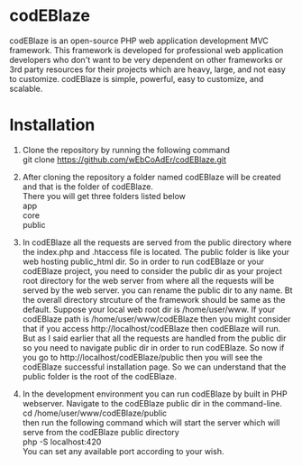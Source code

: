 # codEBlaze
codEBlaze is an open-source PHP web application development MVC framework. This framework is developed for professional web application developers who don't want to be very dependent on other frameworks or 3rd party resources for their projects which are heavy, large, and not easy to customize. codEBlaze is simple, powerful, easy to customize, and scalable. 

# Installation
1) Clone the repository by running the following command<br/>
git clone https://github.com/wEbCoAdEr/codEBlaze.git<br/>

2) After cloning the repository a folder named codEBlaze will be created and that is the folder of codEBlaze.<br/>
There you will get three folders listed below<br/>
app <br/>
core<br/>
public<br/>

3) In codEBlaze all the requests are served from the public directory where the index.php and .htaccess file is located.
The public folder is like your web hosting public_html dir. So in order to run codEBlaze or your codEBlaze project,
you need to consider the public dir as your project root directory for the web server from where all the requests will
be served by the web server. you can rename the public dir to any name. Bt the overall directory strcuture of the 
framework should be same as the default. Suppose your local web root dir is /home/user/www. If your codEBlaze path is
/home/user/www/codEBlaze then you might consider that if you access http://localhost/codEBlaze then codEBlaze will run.
But as I said earlier that all the requests are handled from the public dir so you need to navigate public dir in order
to run codEBlaze. So now if you go to http://localhost/codEBlaze/public then you will see the codEBlaze successful 
installation page. So we can understand that the public folder is the root of the codEBlaze. <br/>

4) In the development environment you can run codEBlaze by built in PHP webserver. Navigate to the codEBlaze public dir
in the command-line. <br/>
cd /home/user/www/codEBlaze/public<br/>
then run the following command which will start the server which will serve from the codEBlaze public directory<br/>
php -S localhost:420<br/>
You can set any available port according to your wish. <br/>


